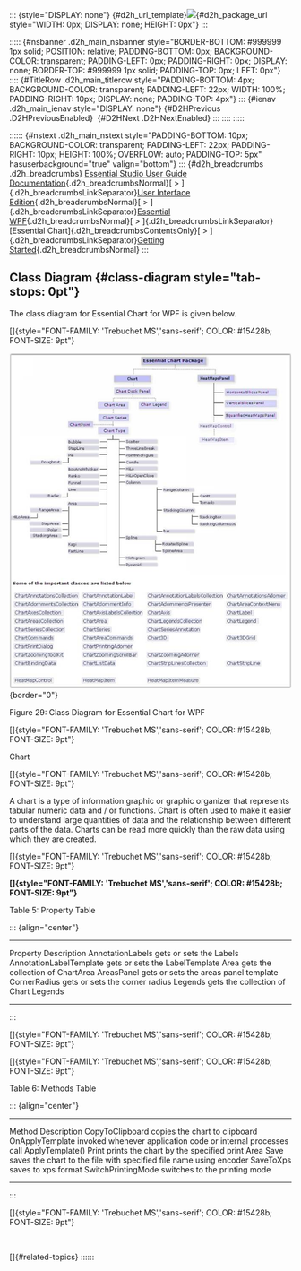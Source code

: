::: {style="DISPLAY: none"}
[](ms-xhelp:///?Id=d2h_url_template){#d2h_url_template}![](!package_url!){#d2h_package_url style="WIDTH: 0px; DISPLAY: none; HEIGHT: 0px"}
:::

::::: {#nsbanner .d2h_main_nsbanner style="BORDER-BOTTOM: #999999 1px solid; POSITION: relative; PADDING-BOTTOM: 0px; BACKGROUND-COLOR: transparent; PADDING-LEFT: 0px; PADDING-RIGHT: 0px; DISPLAY: none; BORDER-TOP: #999999 1px solid; PADDING-TOP: 0px; LEFT: 0px"}
:::: {#TitleRow .d2h_main_titlerow style="PADDING-BOTTOM: 4px; BACKGROUND-COLOR: transparent; PADDING-LEFT: 22px; WIDTH: 100%; PADDING-RIGHT: 10px; DISPLAY: none; PADDING-TOP: 4px"}
::: {#ienav .d2h_main_ienav style="DISPLAY: none"}
[](ms-xhelp:///?Id=43ea12c2-44ff-43cf-84e1-636bbfa866ab){#D2HPrevious .D2HPreviousEnabled}  [](ms-xhelp:///?Id=083bfc2d-4d81-4892-a613-68c4d0162234){#D2HNext .D2HNextEnabled}
:::
::::
:::::

:::::: {#nstext .d2h_main_nstext style="PADDING-BOTTOM: 10px; BACKGROUND-COLOR: transparent; PADDING-LEFT: 22px; PADDING-RIGHT: 10px; HEIGHT: 100%; OVERFLOW: auto; PADDING-TOP: 5px" hasuserbackground="true" valign="bottom"}
::: {#d2h_breadcrumbs .d2h_breadcrumbs}
[Essential Studio User Guide Documentation](ms-xhelp:///?Id=12457748-09e3-4d74-a240-8e049cedf030){.d2h_breadcrumbsNormal}[ \> ]{.d2h_breadcrumbsLinkSeparator}[User Interface Edition](ms-xhelp:///?Id=c29296b7-531c-413b-a0ec-488ca1f7f669){.d2h_breadcrumbsNormal}[ \> ]{.d2h_breadcrumbsLinkSeparator}[Essential WPF](ms-xhelp:///?Id=7f4f82c5-151c-4262-94d0-75c4626c77bc){.d2h_breadcrumbsNormal}[ \> ]{.d2h_breadcrumbsLinkSeparator}[Essential Chart]{.d2h_breadcrumbsContentsOnly}[ \> ]{.d2h_breadcrumbsLinkSeparator}[Getting Started](ms-xhelp:///?Id=3e9bab18-db73-46ef-b3f1-95beb1826cbd){.d2h_breadcrumbsNormal}
:::

## Class Diagram {#class-diagram style="tab-stops: 0pt"}

The class diagram for Essential Chart for WPF is given below.

[]{style="FONT-FAMILY: 'Trebuchet MS','sans-serif'; COLOR: #15428b; FONT-SIZE: 9pt"} 

![](ImagesExt/image81_29.jpg){border="0"}

Figure 29: Class Diagram for Essential Chart for WPF

[]{style="FONT-FAMILY: 'Trebuchet MS','sans-serif'; COLOR: #15428b; FONT-SIZE: 9pt"} 

Chart

[]{style="FONT-FAMILY: 'Trebuchet MS','sans-serif'; COLOR: #15428b; FONT-SIZE: 9pt"} 

A chart is a type of information graphic or graphic organizer that represents tabular numeric data and / or functions. Chart is often used to make it easier to understand large quantities of data and the relationship between different parts of the data. Charts can be read more quickly than the raw data using which they are created.

[]{style="FONT-FAMILY: 'Trebuchet MS','sans-serif'; COLOR: #15428b; FONT-SIZE: 9pt"} 

**[]{style="FONT-FAMILY: 'Trebuchet MS','sans-serif'; COLOR: #15428b; FONT-SIZE: 9pt"}** 

Table 5: Property Table

::: {align="center"}
  ------------------------- ---------------------------------------
  Property                  Description
  AnnotationLabels          gets or sets the Labels
  AnnotationLabelTemplate   gets or sets the LabelTemplate
  Area                      gets the collection of ChartArea
  AreasPanel                gets or sets the areas panel template
  CornerRadius              gets or sets the corner radius
  Legends                   gets the collection of Chart Legends
  ------------------------- ---------------------------------------
:::

[]{style="FONT-FAMILY: 'Trebuchet MS','sans-serif'; COLOR: #15428b; FONT-SIZE: 9pt"} 

[]{style="FONT-FAMILY: 'Trebuchet MS','sans-serif'; COLOR: #15428b; FONT-SIZE: 9pt"} 

Table 6: Methods Table

::: {align="center"}
  -------------------- ------------------------------------------------------------------------------
  Method               Description
  CopyToClipboard      copies the chart to clipboard
  OnApplyTemplate      invoked whenever application code or internal processes call ApplyTemplate()
  Print                prints the chart by the specified print Area
  Save                 saves the chart to the file with specified file name using encoder
  SaveToXps            saves to xps format
  SwitchPrintingMode   switches to the printing mode
  -------------------- ------------------------------------------------------------------------------
:::

[]{style="FONT-FAMILY: 'Trebuchet MS','sans-serif'; COLOR: #15428b; FONT-SIZE: 9pt"} 

 

[]{#related-topics}
::::::
